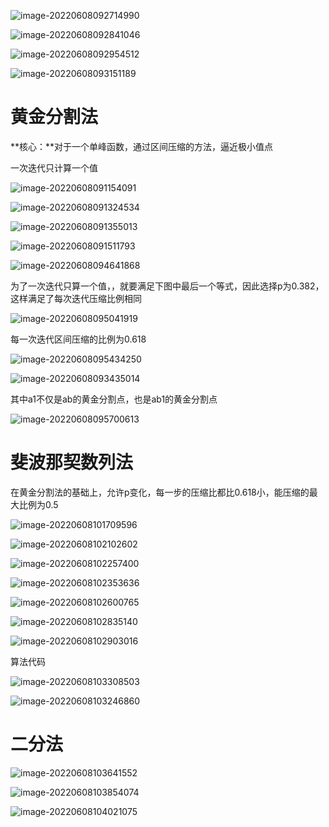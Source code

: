 ![image-20220608092714990](https://raw.githubusercontent.com/liang636600/cloudImg/master/images/image-20220608092714990.png)

![image-20220608092841046](https://raw.githubusercontent.com/liang636600/cloudImg/master/images/image-20220608092841046.png)

![image-20220608092954512](https://raw.githubusercontent.com/liang636600/cloudImg/master/images/image-20220608092954512.png)

![image-20220608093151189](https://raw.githubusercontent.com/liang636600/cloudImg/master/images/image-20220608093151189.png)

# 黄金分割法

**核心：**对于一个单峰函数，通过区间压缩的方法，逼近极小值点

一次迭代只计算一个值

![image-20220608091154091](https://raw.githubusercontent.com/liang636600/cloudImg/master/images/image-20220608091154091.png)

![image-20220608091324534](https://raw.githubusercontent.com/liang636600/cloudImg/master/images/image-20220608091324534.png)

![image-20220608091355013](https://raw.githubusercontent.com/liang636600/cloudImg/master/images/image-20220608091355013.png)



![image-20220608091511793](https://raw.githubusercontent.com/liang636600/cloudImg/master/images/image-20220608091511793.png)

![image-20220608094641868](https://raw.githubusercontent.com/liang636600/cloudImg/master/images/image-20220608094641868.png)

为了一次迭代只算一个值，，就要满足下图中最后一个等式，因此选择p为0.382，这样满足了每次迭代压缩比例相同

![image-20220608095041919](https://raw.githubusercontent.com/liang636600/cloudImg/master/images/image-20220608095041919.png)

每一次迭代区间压缩的比例为0.618

![image-20220608095434250](https://raw.githubusercontent.com/liang636600/cloudImg/master/images/image-20220608095434250.png)

![image-20220608093435014](https://raw.githubusercontent.com/liang636600/cloudImg/master/images/image-20220608093435014.png)

其中a1不仅是ab的黄金分割点，也是ab1的黄金分割点

![image-20220608095700613](https://raw.githubusercontent.com/liang636600/cloudImg/master/images/image-20220608095700613.png)

# 斐波那契数列法

在黄金分割法的基础上，允许p变化，每一步的压缩比都比0.618小，能压缩的最大比例为0.5

![image-20220608101709596](https://raw.githubusercontent.com/liang636600/cloudImg/master/images/image-20220608101709596.png)

![image-20220608102102602](https://raw.githubusercontent.com/liang636600/cloudImg/master/images/image-20220608102102602.png)

![image-20220608102257400](https://raw.githubusercontent.com/liang636600/cloudImg/master/images/image-20220608102257400.png)

![image-20220608102353636](https://raw.githubusercontent.com/liang636600/cloudImg/master/images/image-20220608102353636.png)

![image-20220608102600765](https://raw.githubusercontent.com/liang636600/cloudImg/master/images/image-20220608102600765.png)

![image-20220608102835140](https://raw.githubusercontent.com/liang636600/cloudImg/master/images/image-20220608102835140.png)

![image-20220608102903016](https://raw.githubusercontent.com/liang636600/cloudImg/master/images/image-20220608102903016.png)

算法代码

![image-20220608103308503](https://raw.githubusercontent.com/liang636600/cloudImg/master/images/image-20220608103308503.png)



![image-20220608103246860](https://raw.githubusercontent.com/liang636600/cloudImg/master/images/image-20220608103246860.png)

# 二分法

![image-20220608103641552](https://raw.githubusercontent.com/liang636600/cloudImg/master/images/image-20220608103641552.png)

![image-20220608103854074](https://raw.githubusercontent.com/liang636600/cloudImg/master/images/image-20220608103854074.png)

![image-20220608104021075](https://raw.githubusercontent.com/liang636600/cloudImg/master/images/image-20220608104021075.png)